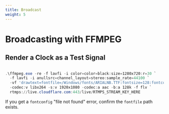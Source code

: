 ```yaml
---
title: Broadcast
weight: 5
---
```


# Broadcasting with FFMPEG

## Render a Clock as a Test Signal

``` powershell

.\ffmpeg.exe -re -f lavfi -i color=color=black:size=1280x720:r=30 `
  -f lavfi -i anullsrc=channel_layout=stereo:sample_rate=44100 `
  -vf 'drawtext=fontfile=/Windows/fonts/ARIALNB.TTF:fontsize=128:fontcolor=white:text="%{localtime}":x=(w-text_w)/2:y=(h-text_h)/2' `
  -codec:v libx264 -s:v 1920x1080 -codec:a aac -b:a 128k -f flv `
  rtmps://live.cloudflare.com:443/live/RTMPS_STREAM_KEY_HERE

```

If you get a `fontconfig` "file not found" error, confirm the `fontfile` path exists.

